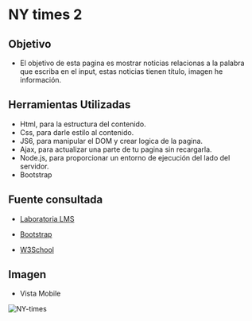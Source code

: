 # NY times 2

## Objetivo

- El objetivo de esta pagina es mostrar noticias relacionas a la palabra que escriba en el input, estas noticias tienen título, imagen he información. 

## Herramientas Utilizadas

- Html, para la estructura del contenido.
- Css, para darle estilo al contenido.
- JS6, para manipular el DOM y crear logica de la pagina.
- Ajax, para actualizar una parte de tu pagina sin recargarla.
- Node.js, para proporcionar un entorno de ejecución del lado del servidor.
- Bootstrap

## Fuente consultada

- [Laboratoria LMS](https://lms.laboratoria.la/cohorts/lim-2018-01-bc-js-front-end-developer/courses/spa/02-asynchronous-js-request/00-opening)

- [Bootstrap](https://getbootstrap.com/docs/3.3/css/#forms)

- [W3School](https://www.netconsulting.es/blog/nodejs/)

## Imagen 

- Vista Mobile

![NY-times](assets/images/NY-times.png)

